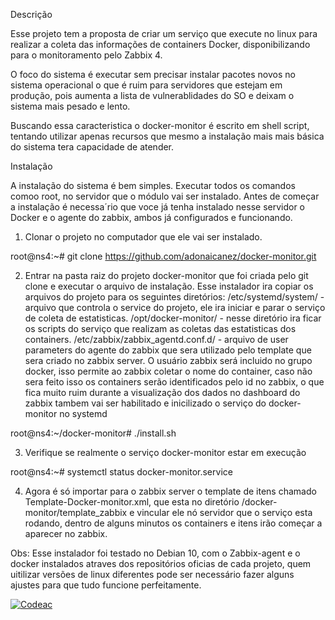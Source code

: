 Descrição

Esse projeto tem a proposta de criar um serviço que execute no linux para realizar a coleta das informações de containers Docker, disponibilizando para o monitoramento pelo Zabbix 4.

O foco do sistema é executar sem precisar instalar pacotes novos no sistema operacional o que é ruim para servidores que estejam em produção, pois aumenta a lista de vulnerablidades do SO e deixam o sistema mais pesado e lento.

Buscando essa caracteristica o docker-monitor é escrito em shell script, tentando utilizar apenas recursos que mesmo a instalação mais mais básica do sistema tera capacidade de atender.


Instalação

A instalação do sistema é bem simples. Executar todos os comandos comoo root, no servidor que o módulo vai ser instalado. Antes de começar a instalação é necessa´rio que voce já tenha instalado nesse servidor o Docker e o agente do zabbix, ambos já configurados e funcionando.

1) Clonar o projeto no computador que ele vai ser instalado.

root@ns4:~# git clone https://github.com/adonaicanez/docker-monitor.git

2) Entrar na pasta raiz do projeto docker-monitor que foi criada pelo git clone e executar o arquivo de instalação.
Esse instalador ira copiar os arquivos do projeto para os seguintes diretórios:
/etc/systemd/system/ - arquivo que controla o service do projeto, ele ira iniciar e parar o serviço de coleta de estatisticas.
/opt/docker-monitor/ - nesse diretório ira ficar os scripts do serviço que realizam as coletas das estatisticas dos containers.
/etc/zabbix/zabbix_agentd.conf.d/ - arquivo de user parameters do agente do zabbix que sera utilizado pelo template que sera criado no zabbix server.
O usuário zabbix será incluido no grupo docker, isso permite ao zabbix coletar o nome do container, caso não sera feito isso os containers serão identificados pelo id no zabbix, o que fica muito ruim durante a visualização dos dados no dashboard do zabbix
tambem vai ser habilitado e inicilizado o serviço do docker-monitor no systemd

root@ns4:~/docker-monitor# ./install.sh

3) Verifique se realmente o serviço docker-monitor estar em execução

root@ns4:~# systemctl status docker-monitor.service

4) Agora é só importar para o zabbix server o template de itens chamado Template-Docker-monitor.xml, que esta no diretório /docker-monitor/template_zabbix e vincular ele nó servidor que o serviço esta rodando, dentro de alguns minutos os containers e itens irão começar a aparecer no zabbix.

Obs: Esse instalador foi testado no Debian 10, com o Zabbix-agent e o docker instalados atraves dos repositórios oficias de cada projeto, quem uitilizar versões de linux diferentes pode ser necessário fazer alguns ajustes para que tudo funcione perfeitamente.


[![Codeac](https://static.codeac.io/badges/2-228829509.svg "Codeac.io")](https://app.codeac.io/github/adonaicanez/docker-monitor)
